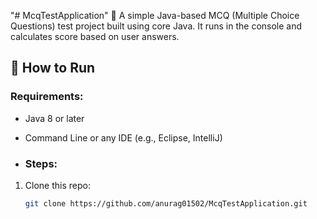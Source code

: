 "# McqTestApplication" 
🧪 A simple Java-based MCQ (Multiple Choice Questions) test project built using core Java. It runs in the console and calculates score based on user answers.
## 🚀 How to Run

### Requirements:
- Java 8 or later
- Command Line or any IDE (e.g., Eclipse, IntelliJ)

- ### Steps:
1. Clone this repo:
   ```bash
   git clone https://github.com/anurag01502/McqTestApplication.git
